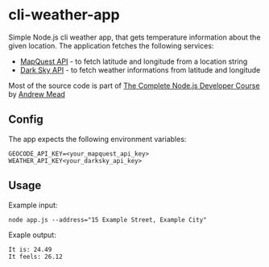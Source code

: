 # cli-weather-app
Simple Node.js cli weather app, that gets temperature information about the given location. The application fetches the following services:

- [MapQuest API](http://www.mapquestapi.com) - to fetch latitude and longitude from a location string
- [Dark Sky API](https://darksky.net) - to fetch weather informations from latitude and longitude

Most of the source code is part of [The Complete Node.js Developer Course](https://www.udemy.com/the-complete-nodejs-developer-course-2) by [Andrew Mead](https://github.com/andrewjmead)

## Config
The app expects the following environment variables:

```
GEOCODE_API_KEY=<your_mapquest_api_key>
WEATHER_API_KEY<your_darksky_api_key>
```
## Usage
Example input:
```
node app.js --address="15 Example Street, Example City"
```

Exaple output:
```
It is: 24.49
It feels: 26.12
```
